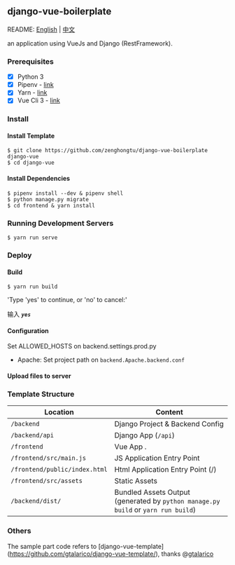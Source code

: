 ## django-vue-boilerplate

README: [English](https://github.com/zenghongtu/django-vue-boilerplate/blob/master/README_en.md) | [中文](https://github.com/zenghongtu/django-vue-boilerplate)

an application using VueJs and Django (RestFramework).


### Prerequisites

- [X] Python 3
- [X] Pipenv - [link](https://pipenv.readthedocs.io/en/latest/)
- [X] Yarn - [link](https://yarnpkg.com/en/docs/install#mac-stable)
- [X] Vue Cli 3 - [link](https://cli.vuejs.org/zh/guide/installation.html)

### Install

#### Install Template

```
$ git clone https://github.com/zenghongtu/django-vue-boilerplate django-vue
$ cd django-vue
```

#### Install Dependencies

```
$ pipenv install --dev & pipenv shell
$ python manage.py migrate
$ cd frontend & yarn install
```

### Running Development Servers

```
$ yarn run serve
```

### Deploy

#### Build
```
$ yarn run build
```
'Type 'yes' to continue, or 'no' to cancel:'

输入 ***`yes`***

#### Configuration
Set ALLOWED_HOSTS on backend.settings.prod.py
- Apache: Set project path on `backend.Apache.backend.conf`

#### Upload files to server

### Template Structure

| Location             |  Content                                   |
|----------------------|--------------------------------------------|
| `/backend`           | Django Project & Backend Config            |
| `/backend/api`       | Django App (`/api`)                        |
| `/frontend`          | Vue App .                                  |
| `/frontend/src/main.js`  | JS Application Entry Point                 |
| `/frontend/public/index.html` | Html Application Entry Point (/)         |
| `/frontend/src/assets`     | Static Assets                              |
| `/backend/dist/`             | Bundled Assets Output (generated by `python manage.py build` or `yarn run build`) |


### Others
The sample part code refers to [django-vue-template] (https://github.com/gtalarico/django-vue-template/), thanks @[gtalarico](https://github.com/gtalarico)